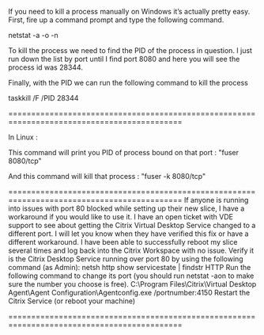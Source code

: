 If you need to kill a process manually on Windows it’s actually pretty easy. First, fire up a command prompt and type the following command.

netstat -a -o -n

To kill the process we need to find the PID of the process in question. I just run down the list by port until I find port 8080 and here you will see the process id was 28344.

Finally, with the PID we can run the following command to kill the process

taskkill /F /PID 28344

============================================================================================

In Linux : 

This command will print you PID of process bound on that port : "fuser 8080/tcp"

And this command will kill that process : "fuser -k 8080/tcp"

============================================================================================
If anyone is running into issues with port 80 blocked while setting up their new slice, I have a workaround if you would like to use it.  I have an open ticket with VDE support to see about getting the Citrix Virtual Desktop Service changed to a different port.  I will let you know when they have verified this fix or have a different workaround.
I have been able to successfully reboot my slice several times and log back into the Citrix Workspace with no issue.
Verify it is the Citrix Desktop Service running over port 80 by using the following command (as Admin):
netsh http show servicestate | findstr HTTP
Run the following command to change its port (you should run netstat -aon to make sure the number you choose is free).
C:\Program Files\Citrix\Virtual Desktop Agent\Agent Configuration\Agentconfig.exe /portnumber:4150
Restart the Citrix Service (or reboot your machine)

============================================================================================
